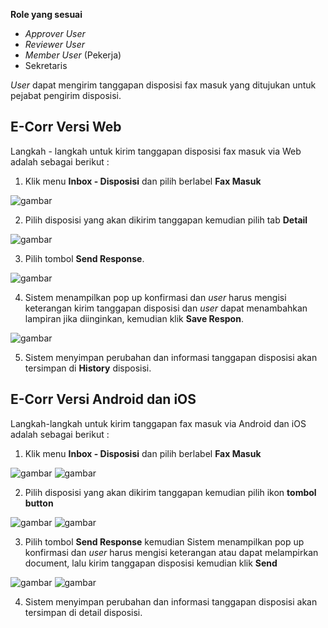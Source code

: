 **Role yang sesuai**

- *Approver User*
- *Reviewer User*
- *Member User* (Pekerja)
- Sekretaris

*User* dapat mengirim tanggapan disposisi fax masuk yang ditujukan untuk pejabat pengirim disposisi.

## **E-Corr Versi Web**

Langkah - langkah untuk kirim tanggapan disposisi fax masuk via Web adalah sebagai berikut :

1. Klik menu **Inbox - Disposisi** dan pilih berlabel **Fax Masuk**

![gambar](FaxMasuk/FM_WEB/02TanggapanFM01.png) 

2. Pilih disposisi yang akan dikirim tanggapan kemudian pilih tab **Detail**
   
![gambar](FaxMasuk/FM_WEB/02TanggapanFM02.png) 

3. Pilih tombol **Send Response**.

![gambar](FaxMasuk/FM_WEB/02TanggapanFM03.png) 

4. Sistem menampilkan pop up konfirmasi dan *user* harus mengisi keterangan kirim tanggapan disposisi dan *user* dapat menambahkan lampiran jika diinginkan, kemudian klik **Save Respon**.
   
![gambar](FaxMasuk/FM_WEB/02TanggapanFM04.png) 

5. Sistem menyimpan perubahan dan informasi tanggapan disposisi akan tersimpan di **History** disposisi.


## **E-Corr Versi Android dan iOS**

Langkah-langkah untuk kirim tanggapan fax masuk via Android dan iOS adalah sebagai berikut :

1. Klik menu **Inbox - Disposisi** dan pilih berlabel **Fax Masuk**

![gambar](FaxMasuk/FM_Android/tanggapdisposisi/02A01.png) ![gambar](FaxMasuk/FM_Android/tanggapdisposisi/02A02.png)

2. Pilih disposisi yang akan dikirim tanggapan kemudian pilih ikon **tombol button**

![gambar](FaxMasuk/FM_Android/tanggapdisposisi/02A03.png) ![gambar](FaxMasuk/FM_Android/tanggapdisposisi/02A04.PNG)

3. Pilih tombol **Send Response** kemudian Sistem menampilkan pop up konfirmasi dan _user_ harus mengisi keterangan atau dapat melampirkan document, lalu kirim tanggapan disposisi kemudian klik **Send**

![gambar](FaxMasuk/FM_Android/tanggapdisposisi/02A05.PNG) ![gambar](FaxMasuk/FM_Android/tanggapdisposisi/02A06.PNG)

4. Sistem menyimpan perubahan dan informasi tanggapan disposisi akan tersimpan di detail disposisi.

